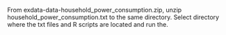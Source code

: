 From exdata-data-household_power_consumption.zip, unzip household_power_consumption.txt to the same directory.
Select directory where the txt files and R scripts are located and run the.

